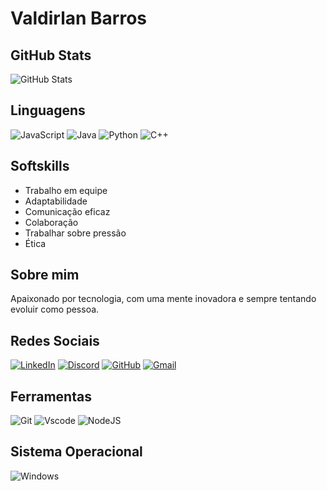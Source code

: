 # Valdirlan Barros

## GitHub Stats

![GitHub Stats](https://github-readme-stats.vercel.app/api?username=valdirlanb&theme=transparent&bg_color=000&border_color=30A3DC&show_icons=true&icon_color=30A3DC&title_color=E94D5F&text_color=FFF)

## Linguagens

![JavaScript](https://img.shields.io/badge/JavaScript-F7DF1E?style=for-the-badge&logo=javascript&logoColor=black) ![Java](https://img.shields.io/badge/java-%23ED8B00.svg?style=for-the-badge&logo=openjdk&logoColor=white) ![Python](https://img.shields.io/badge/python-3670A0?style=for-the-badge&logo=python&logoColor=ffdd54) ![C++](https://img.shields.io/badge/C%2B%2B-00599C?style=for-the-badge&logo=c%2B%2B&logoColor=white)

## Softskills

 - Trabalho em equipe
 - Adaptabilidade
 - Comunicação eficaz
 - Colaboração
 - Trabalhar sobre pressão
 - Ética

 ## Sobre mim

 Apaixonado por tecnologia, com uma mente inovadora e sempre tentando evoluir como pessoa.

 ## Redes Sociais

 [![LinkedIn](https://img.shields.io/badge/LinkedIn-0077B5?style=for-the-badge&logo=linkedin&logoColor=white)](https://www.linkedin.com/in/SEUUSERNAME/) [![Discord](https://img.shields.io/badge/Discord-7289DA?style=for-the-badge&logo=discord&logoColor=white)](https://discord.com/channels/@SEUUSERNAME/) [![GitHub](https://img.shields.io/badge/GitHub-100000?style=for-the-badge&logo=github&logoColor=white)](https://github.com/SEUUSERNAME) [![Gmail](https://img.shields.io/badge/Gmail-333333?style=for-the-badge&logo=gmail&logoColor=red)](mailto:SEUGMAIL)

 ## Ferramentas

 ![Git](https://img.shields.io/badge/GIT-E44C30?style=for-the-badge&logo=git&logoColor=white) ![Vscode](https://img.shields.io/badge/Vscode-007ACC?style=for-the-badge&logo=visual-studio-code&logoColor=white) ![NodeJS](https://img.shields.io/badge/node.js-6DA55F?style=for-the-badge&logo=node.js&logoColor=white)

 ## Sistema Operacional

 ![Windows](https://img.shields.io/badge/Windows-000?style=for-the-badge&logo=windows&logoColor=2CA5E0)